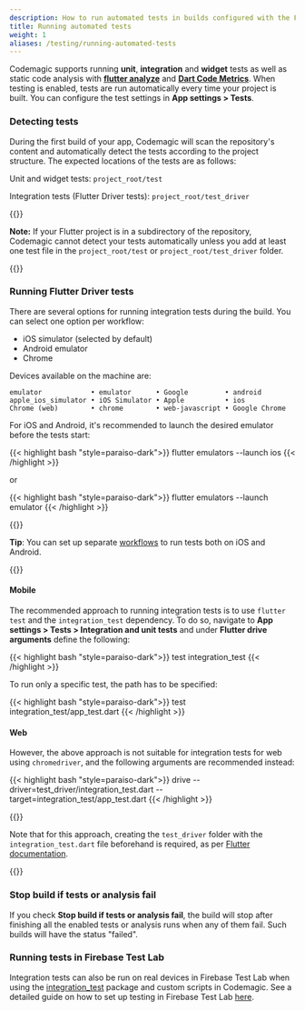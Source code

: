 ```yaml
---
description: How to run automated tests in builds configured with the Flutter workflow editor
title: Running automated tests
weight: 1
aliases: /testing/running-automated-tests
---
```


Codemagic supports running **unit**, **integration** and **widget** tests as well as static code analysis with [**flutter analyze**](./static-code-analysis) and [**Dart Code Metrics**](./static-code-analysis). When testing is enabled, tests are run automatically every time your project is built. You can configure the test settings in **App settings > Tests**.

### Detecting tests

During the first build of your app, Codemagic will scan the repository's content and automatically detect the tests according to the project structure. The expected locations of the tests are as follows:

Unit and widget tests: `project_root/test`

Integration tests (Flutter Driver tests): `project_root/test_driver`

{{<notebox>}}

**Note:** If your Flutter project is in a subdirectory of the repository, Codemagic cannot detect your tests automatically unless you add at least one test file in the `project_root/test` or `project_root/test_driver` folder.

{{</notebox>}}

### Running Flutter Driver tests

There are several options for running integration tests during the build. You can select one option per workflow:

- iOS simulator (selected by default)
- Android emulator
- Chrome

Devices available on the machine are:

```
emulator            • emulator      • Google         • android
apple_ios_simulator • iOS Simulator • Apple          • ios
Chrome (web)        • chrome        • web-javascript • Google Chrome
```

For iOS and Android, it's recommended to launch the desired emulator before the tests start:

{{< highlight bash "style=paraiso-dark">}}
flutter emulators --launch ios
{{< /highlight >}}

or

{{< highlight bash "style=paraiso-dark">}}
flutter emulators --launch emulator
{{< /highlight >}}

{{<notebox>}}

**Tip**: You can set up separate [workflows](../flutter/creating-workflows/) to run tests both on iOS and Android.

{{</notebox>}}

#### Mobile

The recommended approach to running integration tests is to use `flutter test` and the `integration_test` dependency. To do so, navigate to **App settings > Tests > Integration and unit tests** and under **Flutter drive arguments** define the following:

{{< highlight bash "style=paraiso-dark">}}
test integration_test
{{< /highlight >}}

To run only a specific test, the path has to be specified:

{{< highlight bash "style=paraiso-dark">}}
test integration_test/app_test.dart
{{< /highlight >}}

#### Web

However, the above approach is not suitable for integration tests for web using `chromedriver`, and the following arguments are recommended instead:

{{< highlight bash "style=paraiso-dark">}}
drive --driver=test_driver/integration_test.dart --target=integration_test/app_test.dart
{{< /highlight >}}

{{<notebox>}}

Note that for this approach, creating the `test_driver` folder with the `integration_test.dart` file beforehand is required, as per [Flutter documentation](https://docs.flutter.dev/cookbook/testing/integration/introduction#5b-web).

{{</notebox>}}

### Stop build if tests or analysis fail

If you check **Stop build if tests or analysis fail**, the build will stop after finishing all the enabled tests or analysis runs when any of them fail. Such builds will have the status "failed".

### Running tests in Firebase Test Lab

Integration tests can also be run on real devices in Firebase Test Lab when using the [integration_test](https://github.com/flutter/flutter/tree/master/packages/integration_test) package and custom scripts in Codemagic. See a detailed guide on how to set up testing in Firebase Test Lab [here](https://blog.codemagic.io/codemagic-flutter-integration-tests-firebase-test-lab/).
